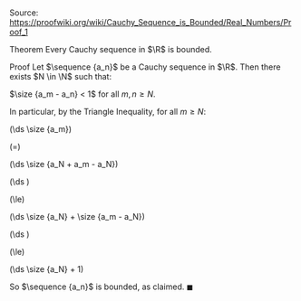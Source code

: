 # 

Source: https://proofwiki.org/wiki/Cauchy_Sequence_is_Bounded/Real_Numbers/Proof_1

Theorem
Every Cauchy sequence in $\R$ is bounded.


Proof
Let $\sequence {a_n}$ be a Cauchy sequence in $\R$.
Then there exists $N \in \N$ such that:

$\size {a_m - a_n} < 1$
for all $m, n \ge N$.

In particular, by the Triangle Inequality, for all $m \ge N$:














\(\ds \size {a_m}\)

\(=\)







\(\ds \size {a_N + a_m - a_N}\)




















\(\ds \)

\(\le\)







\(\ds \size {a_N} + \size {a_m - a_N}\)




















\(\ds \)

\(\le\)







\(\ds \size {a_N} + 1\)









So $\sequence {a_n}$ is bounded, as claimed.
$\blacksquare$





